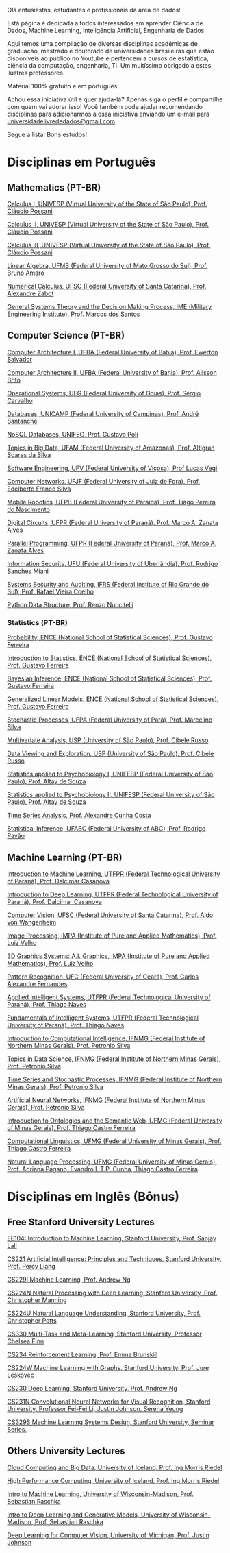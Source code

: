 Olá entusiastas, estudantes e profissionais da área de dados!

Está página é dedicada a todos interessados em aprender Ciência de Dados, Machine Learning, Inteligência Artificial, Engenharia de Dados.

Aqui temos uma compilação de diversas disciplinas acadêmicas de graduação, mestrado e doutorado de universidades brasileiras que estão disponíveis ao público no Youtube e pertencem a cursos de estatística, ciência da computação, engenharia, TI. Um muitíssimo obrigado a estes ilustres professores.

Material 100% gratuíto e em português.

Achou essa iniciativa útil e quer ajuda-lá? Apenas siga o perfil e compartilhe com quem vai adorar isso! Você também pode ajudar recomendando disciplinas para adicionarmos a essa iniciativa enviando um e-mail para universidadelivrededados@gmail.com

Segue a lista! Bons estudos!

# Disciplinas em Português
## Mathematics (PT-BR)
[Calculus I, UNIVESP (Virtual University of the State of São Paulo), Prof. Cláudio Possani](https://www.youtube.com/playlist?list=PLxI8Can9yAHdCutIIiKca1wrkuRLvBhHs)

[Calculus II, UNIVESP (Virtual University of the State of São Paulo), Prof. Cláudio Possani](https://www.youtube.com/playlist?list=PLxI8Can9yAHdMv9jKECvjfEaKXIoDEk-S)

[Calculus III, UNIVESP (Virtual University of the State of São Paulo), Prof. Cláudio Possani](https://www.youtube.com/playlist?list=PLxI8Can9yAHeoDngd9sdp1tKZcni_GjTU)

[Linear Álgebra, UFMS (Federal University of Mato Grosso do Sul), Prof. Bruno Amaro](https://www.youtube.com/playlist?list=PL87ezx8fhgf8s6A4e9F3UdUpWxLmgzHA7)

[Numerical Calculus, UFSC (Federal University of Santa Catarina), Prof. Alexandre Zabot](https://www.youtube.com/playlist?list=PLK9soUTDbhdx3wdHgbWazjjAdsyvJQbsN)

[General Systems Theory and the Decision Making Process, IME (Military Engineering Institute), Prof. Marcos dos Santos](https://www.youtube.com/playlist?list=PLjdDBZW3EmXcbet9jxNFkj7-9zcrDHIuD)

## Computer Science (PT-BR)
[Computer Architecture I, UFBA (Federal University of Bahia), Prof. Ewerton Salvador](https://www.youtube.com/playlist?list=PLI1MB8Tq01IOh4F8vV6mZcuEtQnNfs3xF)

[Computer Architecture II, UFBA (Federal University of Bahia), Prof. Alisson Brito](https://www.youtube.com/playlist?list=PLI1MB8Tq01IPPN7Ib6opZMhchmOXAPMZl)

[Operational Systems, UFG (Federal University of Goiás), Prof. Sérgio Carvalho](https://www.youtube.com/playlist?list=PLn9tst_548zU9utXG07-6jZ4zb57yJTtO)

[Databases, UNICAMP (Federal University of Campinas), Prof. André Santanchè](https://www.youtube.com/playlist?list=PL3JRjVnXiTBYpnVFYow5p1BBWOx8H_b31)

[NoSQL Databases, UNIFEG, Prof. Gustavo Poli](https://www.youtube.com/playlist?list=PLdX7dTciUnGhDWw3aFa73xrqkGzibbIEt)

[Topics in Big Data, UFAM (Federal University of Amazonas), Prof. Altigran Soares da Silva](https://www.youtube.com/playlist?list=PLgMem-KiO8qHlO_ojDpN5loeSw6ulaaYM)

[Software Engineering, UFV (Federal University of Viçosa), Prof Lucas Vegi](https://www.youtube.com/playlist?list=PLoZozn3oZAdoQt2F6_dQYylu7QNzbfPRU)

[Computer Networks, UFJF (Federal University of Juiz de Fora), Prof. Edelberto Franco Silva](https://www.youtube.com/playlist?list=PLouOlpcwbjHeHjKy61j3YEDemvrQoJHdH)

[Mobile Robotics, UFPB (Federal University of Paraíba), Prof. Tiago Pereira do Nascimento](https://www.youtube.com/playlist?list=PLI1MB8Tq01INJdTRUKjs42LGaylORblJ8)

[Digital Circuits, UFPR (Federal University of Paraná), Prof. Marco A. Zanata Alves](https://www.youtube.com/playlist?list=PL_9px37PNj6r23bVWzt08qWkxHxzFaEkb)

[Parallel Programming, UFPR (Federal University of Paraná), Prof. Marco A. Zanata Alves](https://www.youtube.com/playlist?list=PL_9px37PNj6pyE7GbTyGyR598_T7T_cwG)

[Information Security, UFU (Federal University of Uberlândia), Prof. Rodrigo Sanches Miani](https://www.youtube.com/playlist?list=PLs_jdaf767yXqc9Rq-o5Vdev4qphqsZWu)

[Systems Security and Auditing, IFRS (Federal Institute of Rio Grande do Sul), Prof. Rafael Vieira Coelho](https://www.youtube.com/playlist?list=PLAEIPepIOW5BfV8t1A1cZ0GTQZd4jwdqZ)

[Python Data Structure, Prof. Renzo Nuccitelli](https://www.youtube.com/playlist?list=PLA05yVJtRWYS4mhKqJo_1bZqcetSGjDgU)

### Statistics (PT-BR)
[Probability, ENCE (National School of Statistical Sciences), Prof. Gustavo Ferreira](https://www.youtube.com/playlist?list=PL5nbzsxqG2FOqyUPu_SHNFznUAuZMLCJI)

[Introduction to Statistics, ENCE (National School of Statistical Sciences), Prof. Gustavo Ferreira](https://www.youtube.com/playlist?list=PL5nbzsxqG2FNVUNG9MA6eQZ1mZLIiRIm-)

[Bayesian Inference, ENCE (National School of Statistical Sciences), Prof. Gustavo Ferreira](https://www.youtube.com/playlist?list=PL5nbzsxqG2FPrVmqbLafXqOrE3djThquN)

[Generalized Linear Models, ENCE (National School of Statistical Sciences), Prof. Gustavo Ferreira](https://www.youtube.com/playlist?list=PL5nbzsxqG2FNewiAjEBrPo9wefA2FIlQC)

[Stochastic Processes, UFPA (Federal University of Pará), Prof. Marcelino Silva](https://www.youtube.com/playlist?list=PLjoaXFmeSbF9eM-LCyRMs0zTKhpog6OYf)

[Multivariate Analysis, USP (University of São Paulo), Prof. Cibele Russo](https://www.youtube.com/playlist?list=PLt7qVSwRVn5bg14OLl6dHTNnXVrEM6UiS)

[Data Viewing and Exploration, USP (University of São Paulo), Prof. Cibele Russo](https://www.youtube.com/playlist?list=PLt7qVSwRVn5YEIvaMb02IJVKCpauWV-s9)

[Statistics applied to Psychobiology I, UNIFESP (Federal University of São Paulo), Prof. Altay de Souza](https://www.youtube.com/playlist?list=PLZjaOxYREinuHJJ0XiZjkIOzZDyZCh70z)

[Statistics applied to Psychobiology II, UNIFESP (Federal University of São Paulo), Prof. Altay de Souza](https://www.youtube.com/playlist?list=PLZjaOxYREinsppORQxouwQPMdifMxRdUO)

[Time Series Analysis, Prof. Alexandre Cunha Costa](https://www.youtube.com/playlist?list=PLSDVadsSlXTCVcg95hQsEOVRnVwgaPTRC)

[Statistical Inference, UFABC (Federal University of ABC), Prof. Rodrigo Pavão](https://www.youtube.com/playlist?list=PLz5Z9KF2fJszRx6TJDvaMRMNecbAhfSNv)

## Machine Learning (PT-BR)
[Introduction to Machine Learning, UTFPR (Federal Technological University of Paraná), Prof. Dalcimar Casanova](https://www.youtube.com/playlist?list=PL9At2PVRU0Zoa4_aFhnFDWFLyogcM1xpd)

[Introduction to Deep Learning, UTFPR (Federal Technological University of Paraná), Prof. Dalcimar Casanova](https://www.youtube.com/playlist?list=PL9At2PVRU0ZqVArhU9QMyI3jSe113_m2-)

[Computer Vision, UFSC (Federal University of Santa Catarina), Prof. Aldo von Wangenheim](https://www.youtube.com/playlist?list=PLmDIGfkfgKy1SBjXA0kBk4DAhIaN1vQOS)

[Image Processing, IMPA (Institute of Pure and Applied Mathematics), Prof. Luiz Velho](https://www.youtube.com/playlist?list=PLo4jXE-LdDTRaFa39TdNN3FgPAKkcuHvj)

[3D Graphics Systems: A.I. Graphics,  IMPA (Institute of Pure and Applied Mathematics), Prof. Luiz Velho](https://www.youtube.com/playlist?list=PLo4jXE-LdDTR5b97ZiJ-HL_qgvBMFFp61)

[Pattern Recognition, UFC (Federal University of Ceará), Prof. Carlos Alexandre Fernandes](https://www.youtube.com/playlist?list=PLuf67cBVLogLYpeR0czpF1vX7LRNX-VSC)

[Applied Intelligent Systems, UTFPR (Federal Technological University of Paraná), Prof. Thiago Naves](https://www.youtube.com/playlist?list=PLRYRf6MtfBfsEm2Xe8csWYe0HtvEj9F51)

[Fundamentals of Intelligent Systems, UTFPR (Federal Technological University of Paraná), Prof. Thiago Naves](https://www.youtube.com/playlist?list=PLRYRf6MtfBfvMh2AeUB4q_4Zp1mCmGJuM)

[Introduction to Computational Intelligence, IFNMG (Federal Institute of Northern Minas Gerais), Prof. Petronio Silva](https://www.youtube.com/playlist?list=PLs_jdaf767yXhYBDNa4p86wYbqsMK0Vb3)

[Topics in Data Science, IFNMG (Federal Institute of Northern Minas Gerais), Prof. Petronio Silva](https://www.youtube.com/playlist?list=PLs_jdaf767yWXj6LJOn0rrpVM3CKwAhv2)

[Time Series and Stochastic Processes, IFNMG (Federal Institute of Northern Minas Gerais), Prof. Petronio Silva](https://www.youtube.com/playlist?list=PLbwyI3Qg0jzDtHJlPnwq6vN1-uvJM1wAn)

[Artificial Neural Networks, IFNMG (Federal Institute of Northern Minas Gerais), Prof. Petronio Silva](https://www.youtube.com/playlist?list=PLbwyI3Qg0jzA58dykAgFovdIOw3Q8kyta)

[Introduction to Ontologies and the Semantic Web, UFMG (Federal University of Minas Gerais), Prof. Thiago Castro Ferreira](https://www.youtube.com/playlist?list=PLt2qoMeOJsQwIj_USr7ftfgCB8qZgrVN5)

[Computational Linguistics, UFMG (Federal University of Minas Gerais), Prof. Thiago Castro Ferreira](https://www.youtube.com/playlist?list=PLLrlHSmC0Mw73a1t73DEjgGMPyu8QssWT)

[Natural Language Processing, UFMG (Federal University of Minas Gerais), Prof. Adriana Pagano, Evandro L.T.P. Cunha, Thiago Castro Ferreira](https://www.youtube.com/playlist?list=PLt2qoMeOJsQyAklWpREY5ivAUe3jrrR21)

# Disciplinas em Inglês (Bônus)
## Free Stanford University Lectures
[EE104: Introduction to Machine Learning, Stanford University, Prof. Sanjay Lall](https://www.youtube.com/playlist?list=PLoROMvodv4rN_Uy7_wmS051_q1d6akXmK)

[CS221 Artificial Intelligence: Principles and Techniques, Stanford University, Prof. Percy Liang](https://www.youtube.com/playlist?list=PLoROMvodv4rO1NB9TD4iUZ3qghGEGtqNX)

[CS229I Machine Learning, Prof. Andrew Ng](https://www.youtube.com/playlist?list=PLoROMvodv4rMiGQp3WXShtMGgzqpfVfbU)

[CS224N Natural Processing with Deep Learning, Stanford University, Prof. Christopher Manning](https://www.youtube.com/playlist?list=PLoROMvodv4rOhcuXMZkNm7j3fVwBBY42z)

[CS224U Natural Language Understanding,  Stanford University, Prof. Christopher Potts](https://www.youtube.com/playlist?list=PLoROMvodv4rObpMCir6rNNUlFAn56Js20)

[CS330 Multi-Task and Meta-Learning, Stanford University, Professor Chelsea Finn](https://www.youtube.com/playlist?list=PLoROMvodv4rMC6zfYmnD7UG3LVvwaITY5)

[CS234 Reinforcement Learning, Prof. Emma Brunskill](https://www.youtube.com/playlist?list=PLoROMvodv4rOSOPzutgyCTapiGlY2Nd8u)

[CS224W Machine Learning with Graphs, Stanford University, Prof. Jure Leskovec](https://www.youtube.com/playlist?list=PLoROMvodv4rPLKxIpqhjhPgdQy7imNkDn)

[CS230 Deep Learning, Stanford University, Prof. Andrew Ng](https://www.youtube.com/playlist?list=PLoROMvodv4rOABXSygHTsbvUz4G_YQhOb)

[CS231N Convolutional Neural Networks for Visual Recognition, Stanford University, Professor Fei-Fei Li, Justin Johnson, Serena Yeung](https://www.youtube.com/playlist?list=PL3FW7Lu3i5JvHM8ljYj-zLfQRF3EO8sYv)

[CS329S Machine Learning Systems Design, Stanford University, Seminar Series.](https://www.youtube.com/playlist?list=PLSrTvUm384I9PV10koj_cqit9OfbJXEkq)

## Others University Lectures
[Cloud Computing and Big Data, University of Iceland, Prof. Ing Morris Riedel](https://www.youtube.com/playlist?list=PLmJwSK7qduwXodrHuOJhPWy6O2wezXXLh)

[High Performance Computing, University of Iceland, Prof. Ing Morris Riedel](https://www.youtube.com/playlist?list=PLmJwSK7qduwVnlrIPjrfSn7QRcv3wIQj5)

[Intro to Machine Learning, University of Wisconsin-Madison, Prof. Sebastian Raschka](https://www.youtube.com/playlist?list=PLTKMiZHVd_2KyGirGEvKlniaWeLOHhUF3)

[Intro to Deep Learning and Generative Models, University of Wisconsin-Madison, Prof. Sebastian Raschka](https://www.youtube.com/playlist?list=PLTKMiZHVd_2KJtIXOW0zFhFfBaJJilH51)

[Deep Learning for Computer Vision, University of Michigan, Prof. Justin Johnson](https://www.youtube.com/playlist?list=PL5-TkQAfAZFbzxjBHtzdVCWE0Zbhomg7r)


<!---
UniversidadeLivreDeDados/UniversidadeLivreDeDados is a ✨ special ✨ repository because its `README.md` (this file) appears on your GitHub profile.
You can click the Preview link to take a look at your changes.
--->
